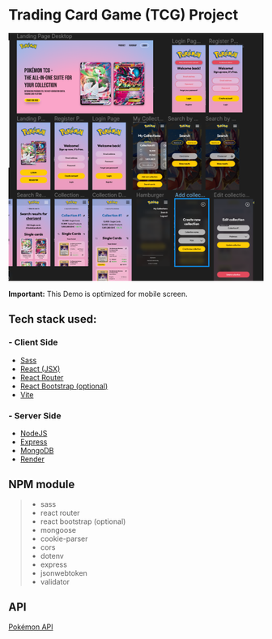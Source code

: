 # Trading Card Game (TCG) Project

![LandingPage](TCG-Figma.png)

**Important:** This Demo is optimized for mobile screen.

## Tech stack used:

### - Client Side

- [Sass](https://sass-lang.com/)
- [React (JSX)](https://reactjs.org/)
- [React Router](https://reactrouter.com/en/main)
- [React Bootstrap (optional)](https://react-bootstrap.netlify.app/)
- [Vite](https://vitejs.dev/)

### - Server Side

- [NodeJS](https://nodejs.org/)
- [Express](https://expressjs.com/de/)
- [MongoDB](https://www.mongodb.com/atlas/database)
- [Render](https://render.com/)

## NPM module

> - sass
> - react router
> - react bootstrap (optional)
> - mongoose
> - cookie-parser
> - cors
> - dotenv
> - express
> - jsonwebtoken
> - validator

## API

[Pokémon API](https://pokemontcg.io/)
